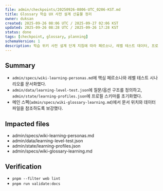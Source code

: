 ```yaml
---
file: admin/checkpoints/20250926-0806-UTC_0206-KST.md
title: Glossary 학습 UX 사전 설계 산출물 정리
owner: duksan
created: 2025-09-26 08:06 UTC / 2025-09-27 02:06 KST
updated: 2025-09-26 08:28 UTC / 2025-09-26 17:28 KST
status: done
tags: [checkpoint, glossary, planning]
schemaVersion: 1
description: 학습 위키 사전 설계 단계 지침에 따라 페르소나, 레벨 테스트 데이터, 프로필 스키마를 정리했다.
---
```


## Summary

- `admin/specs/wiki-learning-personas.md`에 핵심 페르소나와 레벨 테스트 시나리오를 문서화했다.
- `admin/data/learning-level-test.json`에 질문/옵션 구조를 정의하고, `admin/state/learning-profiles.json`에 프로필 스키마를 초기화했다.
- 메인 스펙(`admin/specs/wiki-glossary-learning.md`)에서 문서 위치와 데이터 파일을 참조하도록 보강했다.

## Impacted files

- admin/specs/wiki-learning-personas.md
- admin/data/learning-level-test.json
- admin/state/learning-profiles.json
- admin/specs/wiki-glossary-learning.md

## Verification

- `pnpm --filter web lint`
- `pnpm run validate:docs`
